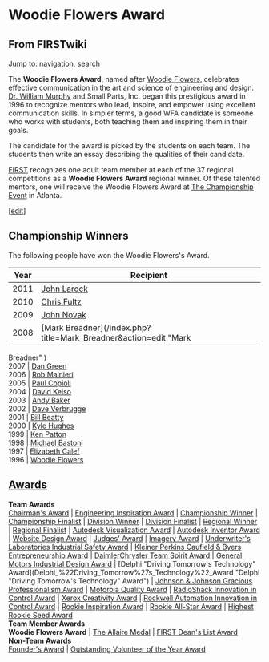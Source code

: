 # Woodie Flowers Award

## From FIRSTwiki

Jump to: navigation, search

The **Woodie Flowers Award**, named after [Woodie Flowers](woodie-flowers), celebrates effective communication in the art and science of engineering and design. [Dr. William Murphy](/index.php?title=Dr._William_Murphy&action=edit "Dr. William Murphy") and Small Parts, Inc. began this prestigious award in 1996 to recognize mentors who lead, inspire, and empower using excellent communication skills. In simpler terms, a good WFA candidate is someone who works with students, both teaching them and inspiring them in their goals.

The candidate for the award is picked by the students on each team. The students then write an essay describing the qualities of their candidate.

[FIRST](first) recognizes one adult team member at each of the 37 regional competitions as a **Woodie Flowers Award** regional winner. Of these talented mentors, one will receive the Woodie Flowers Award at [The Championship Event](The_Championship_Event "The Championship Event") in Atlanta.

[[edit](/index.php?title=Woodie_Flowers_Award&action=edit&section=1 "Edit
section: Championship Winners")]

## Championship Winners

The following people have won the Woodie Flowers's Award.

Year | Recipient
---- | ---------------------------------------------------------------------
2011 | [John Larock](/index.php?title=John_Larock&action=edit "John Larock")
2010 | [Chris Fultz](Chris_Fultz "Chris Fultz")
2009 | [John Novak](/index.php?title=John_Novak&action=edit "John Novak")
2008 | [Mark Breadner](/index.php?title=Mark_Breadner&action=edit "Mark

Breadner" )<br>
2007 | [Dan Green](/index.php?title=Dan_Green&action=edit "Dan Green")<br>
2006 | [Rob Mainieri](/index.php?title=Rob_Mainieri&action=edit "Rob
Mainieri")<br>
2005 | [Paul Copioli](Paul_Copioli "Paul Copioli")<br>
2004 | [David Kelso](David_Kelso "David Kelso")<br>
2003 | [Andy Baker](Andy_Baker "Andy Baker")<br>
2002 | [Dave Verbrugge](Dave_Verbrugge "Dave Verbrugge")<br>
2001 | [Bill Beatty](Bill_Beatty "Bill Beatty")<br>
2000 | [Kyle Hughes](Kyle_Hughes "Kyle Hughes")<br>
1999 | [Ken Patton](Ken_Patton "Ken Patton")<br>
1998 | [Michael Bastoni](/index.php?title=Michael_Bastoni&action=edit "Michael Bastoni")<br>
1997 | [Elizabeth Calef](/index.php?title=Elizabeth_Calef&action=edit "Elizabeth Calef")<br>
1996 | [Woodie Flowers](woodie-flowers)

## [Awards](Awards "Awards")

**Team Awards**<br>
[Chairman's Award](Chairman%27s_Award "Chairman's Award") | [Engineering Inspiration Award](Engineering_Inspiration_Award "Engineering Inspiration Award") | [Championship Winner](Championship_Winner "Championship Winner") | [Championship Finalist](Championship_Finalist "Championship Finalist") | [Division Winner](Division_Winner "Division Winner") | [Division Finalist](Division_Finalist "Division Finalist") | [Regional Winner](Regional_Winner "Regional Winner") | [Regional Finalist](Regional_Finalist "Regional Finalist") | [Autodesk Visualization Award](Autodesk_Visualization_Award "Autodesk
Visualization Award") | [Autodesk Inventor Award](Autodesk_Inventor_Award "Autodesk Inventor Award") | [Website Design Award](Website_Design_Award "Website Design Award") | [Judges' Award](Judges%27_Award "Judges' Award") | [Imagery Award](Imagery_Award "Imagery Award") | [Underwriter's Laboratories Industrial Safety Award](Underwriter%27s_Laboratories_Industrial_Safety_Award "Underwriter's Laboratories Industrial Safety Award") | [Kleiner Perkins Caufield & Byers Entrepreneurship Award](Kleiner_Perkins_Caufield_%26_Byers_Entrepreneurship_Award "Kleiner Perkins Caufield & Byers Entrepreneurship Award") | [DaimlerChrysler Team Spirit Award](DaimlerChrysler_Team_Spirit_Award "DaimlerChrysler Team Spirit Award") | [General Motors Industrial Design Award](General_Motors_Industrial_Design_Award "General Motors
Industrial Design Award") | [Delphi "Driving Tomorrow's Technology" Award](Delphi_%22Driving_Tomorrow%27s_Technology%22_Award "Delphi
"Driving Tomorrow's Technology" Award") | [Johnson & Johnson Gracious Professionalism Award](Johnson_%26_Johnson_Gracious_Professionalism_Award "Johnson
& Johnson Gracious Professionalism Award") | [Motorola Quality Award](Motorola_Quality_Award "Motorola Quality Award") | [RadioShack Innovation in Control Award](RadioShack_Innovation_in_Control_Award "RadioShack
Innovation in Control Award") | [Xerox Creativity Award](Xerox_Creativity_Award "Xerox Creativity Award") | [Rockwell Automation Innovation in Control Award](Rockwell_Automation_Innovation_in_Control_Award "Rockwell
Automation Innovation in Control Award") | [Rookie Inspiration Award](Rookie_Inspiration_Award "Rookie Inspiration Award") | [Rookie All-Star Award](Rookie_All-Star_Award "Rookie All-Star
Award") | [Highest Rookie Seed Award](Highest_Rookie_Seed_Award "Highest Rookie Seed Award")<br>
**Team Member Awards**<br>
**Woodie Flowers Award** | [The Allaire Medal](The_Allaire_Medal "The Allaire Medal") | [FIRST Dean's List Award](FIRST_Dean%27s_List_Award "FIRST Dean's List Award")<br>
**Non-Team Awards**<br>
[Founder's Award](Founder%27s_Award "Founder's Award") | [Outstanding Volunteer of the Year Award](Outstanding_Volunteer_of_the_Year_Award "Outstanding
Volunteer of the Year Award")
